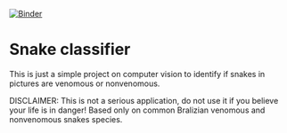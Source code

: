 [![Binder](https://mybinder.org/badge_logo.svg)](https://mybinder.org/v2/gh/erikson84/snake_classifier/master?filepath=%2Fvoila%2Frender%2Fapp.ipynb)

# Snake classifier
This is just a simple project on computer vision to identify if snakes in pictures are venomous or nonvenomous. 

DISCLAIMER: This is not a serious application, do not use it if you believe your life is in danger! Based only on common Bralizian venomous and nonvenomous snakes species.
